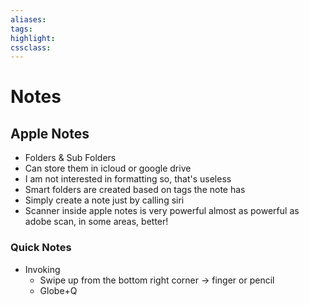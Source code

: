 ```yaml
---
aliases:  
tags:
highlight:  
cssclass:
---
```



# Notes
## Apple Notes
- Folders & Sub Folders
- Can store them in icloud or google drive
- I am not interested in formatting so, that's useless
- Smart folders are created based on tags the note has
- Simply create a note just by calling siri
- Scanner inside apple notes is very powerful almost as powerful as adobe scan, in some areas, better!

### Quick Notes
- Invoking
	- Swipe up from the bottom right corner → finger or pencil
	- Globe+Q 

